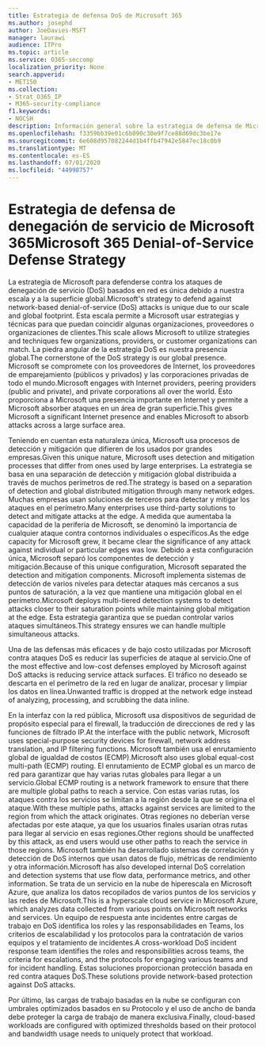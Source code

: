 ```yaml
---
title: Estrategia de defensa DoS de Microsoft 365
ms.author: josephd
author: JoeDavies-MSFT
manager: laurawi
audience: ITPro
ms.topic: article
ms.service: O365-seccomp
localization_priority: None
search.appverid:
- MET150
ms.collection:
- Strat_O365_IP
- M365-security-compliance
f1.keywords:
- NOCSH
description: Información general sobre la estrategia de defensa de Microsoft para ataques por denegación de servicio (DoS).
ms.openlocfilehash: f3359bb39e01c6b090c30e9f7ce88d69dc3be17e
ms.sourcegitcommit: 6e608d957082244d1b4ffb47942e5847ec18c0b9
ms.translationtype: MT
ms.contentlocale: es-ES
ms.lasthandoff: 07/01/2020
ms.locfileid: "44998757"
---
```

# <a name="microsoft-365-denial-of-service-defense-strategy"></a><span data-ttu-id="8ca8f-103">Estrategia de defensa de denegación de servicio de Microsoft 365</span><span class="sxs-lookup"><span data-stu-id="8ca8f-103">Microsoft 365 Denial-of-Service Defense Strategy</span></span>

<span data-ttu-id="8ca8f-104">La estrategia de Microsoft para defenderse contra los ataques de denegación de servicio (DoS) basados en red es única debido a nuestra escala y a la superficie global.</span><span class="sxs-lookup"><span data-stu-id="8ca8f-104">Microsoft's strategy to defend against network-based denial-of-service (DoS) attacks is unique due to our scale and global footprint.</span></span> <span data-ttu-id="8ca8f-105">Esta escala permite a Microsoft usar estrategias y técnicas para que puedan coincidir algunas organizaciones, proveedores o organizaciones de clientes.</span><span class="sxs-lookup"><span data-stu-id="8ca8f-105">This scale allows Microsoft to utilize strategies and techniques few organizations, providers, or customer organizations can match.</span></span> <span data-ttu-id="8ca8f-106">La piedra angular de la estrategia DoS es nuestra presencia global.</span><span class="sxs-lookup"><span data-stu-id="8ca8f-106">The cornerstone of the DoS strategy is our global presence.</span></span> <span data-ttu-id="8ca8f-107">Microsoft se compromete con los proveedores de Internet, los proveedores de emparejamiento (públicos y privados) y las corporaciones privadas de todo el mundo.</span><span class="sxs-lookup"><span data-stu-id="8ca8f-107">Microsoft engages with Internet providers, peering providers (public and private), and private corporations all over the world.</span></span> <span data-ttu-id="8ca8f-108">Esto proporciona a Microsoft una presencia importante en Internet y permite a Microsoft absorber ataques en un área de gran superficie.</span><span class="sxs-lookup"><span data-stu-id="8ca8f-108">This gives Microsoft a significant Internet presence and enables Microsoft to absorb attacks across a large surface area.</span></span>

<span data-ttu-id="8ca8f-109">Teniendo en cuentan esta naturaleza única, Microsoft usa procesos de detección y mitigación que difieren de los usados por grandes empresas.</span><span class="sxs-lookup"><span data-stu-id="8ca8f-109">Given this unique nature, Microsoft uses detection and mitigation processes that differ from ones used by large enterprises.</span></span> <span data-ttu-id="8ca8f-110">La estrategia se basa en una separación de detección y mitigación global distribuida a través de muchos perímetros de red.</span><span class="sxs-lookup"><span data-stu-id="8ca8f-110">The strategy is based on a separation of detection and global distributed mitigation through many network edges.</span></span> <span data-ttu-id="8ca8f-111">Muchas empresas usan soluciones de terceros para detectar y mitigar los ataques en el perímetro.</span><span class="sxs-lookup"><span data-stu-id="8ca8f-111">Many enterprises use third-party solutions to detect and mitigate attacks at the edge.</span></span> <span data-ttu-id="8ca8f-112">A medida que aumentaba la capacidad de la periferia de Microsoft, se denominó la importancia de cualquier ataque contra contornos individuales o específicos.</span><span class="sxs-lookup"><span data-stu-id="8ca8f-112">As the edge capacity for Microsoft grew, it became clear the significance of any attack against individual or particular edges was low.</span></span> <span data-ttu-id="8ca8f-113">Debido a esta configuración única, Microsoft separó los componentes de detección y mitigación.</span><span class="sxs-lookup"><span data-stu-id="8ca8f-113">Because of this unique configuration, Microsoft separated the detection and mitigation components.</span></span> <span data-ttu-id="8ca8f-114">Microsoft implementa sistemas de detección de varios niveles para detectar ataques más cercanos a sus puntos de saturación, a la vez que mantiene una mitigación global en el perímetro.</span><span class="sxs-lookup"><span data-stu-id="8ca8f-114">Microsoft deploys multi-tiered detection systems to detect attacks closer to their saturation points while maintaining global mitigation at the edge.</span></span> <span data-ttu-id="8ca8f-115">Esta estrategia garantiza que se puedan controlar varios ataques simultáneos.</span><span class="sxs-lookup"><span data-stu-id="8ca8f-115">This strategy ensures we can handle multiple simultaneous attacks.</span></span>

<span data-ttu-id="8ca8f-116">Una de las defensas más eficaces y de bajo costo utilizadas por Microsoft contra ataques DoS es reducir las superficies de ataque al servicio.</span><span class="sxs-lookup"><span data-stu-id="8ca8f-116">One of the most effective and low-cost defenses employed by Microsoft against DoS attacks is reducing service attack surfaces.</span></span> <span data-ttu-id="8ca8f-117">El tráfico no deseado se descarta en el perímetro de la red en lugar de analizar, procesar y limpiar los datos en línea.</span><span class="sxs-lookup"><span data-stu-id="8ca8f-117">Unwanted traffic is dropped at the network edge instead of analyzing, processing, and scrubbing the data inline.</span></span>

<span data-ttu-id="8ca8f-118">En la interfaz con la red pública, Microsoft usa dispositivos de seguridad de propósito especial para el firewall, la traducción de direcciones de red y las funciones de filtrado IP.</span><span class="sxs-lookup"><span data-stu-id="8ca8f-118">At the interface with the public network, Microsoft uses special-purpose security devices for firewall, network address translation, and IP filtering functions.</span></span> <span data-ttu-id="8ca8f-119">Microsoft también usa el enrutamiento global de igualdad de costos (ECMP).</span><span class="sxs-lookup"><span data-stu-id="8ca8f-119">Microsoft also uses global equal-cost multi-path (ECMP) routing.</span></span> <span data-ttu-id="8ca8f-120">El enrutamiento de ECMP global es un marco de red para garantizar que hay varias rutas globales para llegar a un servicio.</span><span class="sxs-lookup"><span data-stu-id="8ca8f-120">Global ECMP routing is a network framework to ensure that there are multiple global paths to reach a service.</span></span> <span data-ttu-id="8ca8f-121">Con estas varias rutas, los ataques contra los servicios se limitan a la región desde la que se origina el ataque.</span><span class="sxs-lookup"><span data-stu-id="8ca8f-121">With these multiple paths, attacks against services are limited to the region from which the attack originates.</span></span> <span data-ttu-id="8ca8f-122">Otras regiones no deberían verse afectadas por este ataque, ya que los usuarios finales usarían otras rutas para llegar al servicio en esas regiones.</span><span class="sxs-lookup"><span data-stu-id="8ca8f-122">Other regions should be unaffected by this attack, as end users would use other paths to reach the service in those regions.</span></span> <span data-ttu-id="8ca8f-123">Microsoft también ha desarrollado sistemas de correlación y detección de DoS internos que usan datos de flujo, métricas de rendimiento y otra información.</span><span class="sxs-lookup"><span data-stu-id="8ca8f-123">Microsoft has also developed internal DoS correlation and detection systems that use flow data, performance metrics, and other information.</span></span> <span data-ttu-id="8ca8f-124">Se trata de un servicio en la nube de hiperescala en Microsoft Azure, que analiza los datos recopilados de varios puntos de los servicios y las redes de Microsoft.</span><span class="sxs-lookup"><span data-stu-id="8ca8f-124">This is a hyperscale cloud service in Microsoft Azure, which analyzes data collected from various points on Microsoft networks and services.</span></span> <span data-ttu-id="8ca8f-125">Un equipo de respuesta ante incidentes entre cargas de trabajo en DoS identifica los roles y las responsabilidades en Teams, los criterios de escalabilidad y los protocolos para la contratación de varios equipos y el tratamiento de incidentes.</span><span class="sxs-lookup"><span data-stu-id="8ca8f-125">A cross-workload DoS incident response team identifies the roles and responsibilities across teams, the criteria for escalations, and the protocols for engaging various teams and for incident handling.</span></span> <span data-ttu-id="8ca8f-126">Estas soluciones proporcionan protección basada en red contra ataques DoS.</span><span class="sxs-lookup"><span data-stu-id="8ca8f-126">These solutions provide network-based protection against DoS attacks.</span></span>

<span data-ttu-id="8ca8f-127">Por último, las cargas de trabajo basadas en la nube se configuran con umbrales optimizados basados en su Protocolo y el uso de ancho de banda debe proteger la carga de trabajo de manera exclusiva.</span><span class="sxs-lookup"><span data-stu-id="8ca8f-127">Finally, cloud-based workloads are configured with optimized thresholds based on their protocol and bandwidth usage needs to uniquely protect that workload.</span></span>

